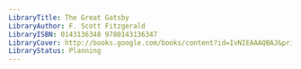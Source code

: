 ```yaml
---
LibraryTitle: The Great Gatsby
LibraryAuthor: F. Scott Fitzgerald
LibraryISBN: 0143136348 9780143136347
LibraryCover: http://books.google.com/books/content?id=IvNIEAAAQBAJ&printsec=frontcover&img=1&zoom=1&source=gbs_api
LibraryStatus: Planning
---
```

